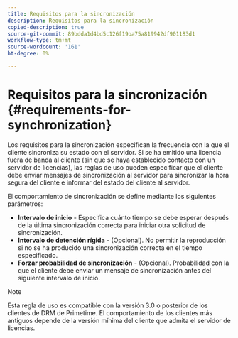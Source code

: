 ```yaml
---
title: Requisitos para la sincronización
description: Requisitos para la sincronización
copied-description: true
source-git-commit: 89bdda1d4bd5c126f19ba75a819942df901183d1
workflow-type: tm+mt
source-wordcount: '161'
ht-degree: 0%

---
```



# Requisitos para la sincronización {#requirements-for-synchronization}

Los requisitos para la sincronización especifican la frecuencia con la que el cliente sincroniza su estado con el servidor. Si se ha emitido una licencia fuera de banda al cliente (sin que se haya establecido contacto con un servidor de licencias), las reglas de uso pueden especificar que el cliente debe enviar mensajes de sincronización al servidor para sincronizar la hora segura del cliente e informar del estado del cliente al servidor.

El comportamiento de sincronización se define mediante los siguientes parámetros:

* **Intervalo de inicio** - Especifica cuánto tiempo se debe esperar después de la última sincronización correcta para iniciar otra solicitud de sincronización.
* **Intervalo de detención rígida** - (Opcional). No permitir la reproducción si no se ha producido una sincronización correcta en el tiempo especificado.
* **Forzar probabilidad de sincronización** - (Opcional). Probabilidad con la que el cliente debe enviar un mensaje de sincronización antes del siguiente intervalo de inicio.

>[!NOTE]
>
>Esta regla de uso es compatible con la versión 3.0 o posterior de los clientes de DRM de Primetime. El comportamiento de los clientes más antiguos depende de la versión mínima del cliente que admita el servidor de licencias.

